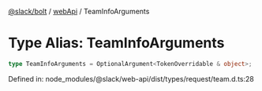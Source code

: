 [@slack/bolt](../../../../index.md) / [webApi](../index.md) / TeamInfoArguments

# Type Alias: TeamInfoArguments

```ts
type TeamInfoArguments = OptionalArgument<TokenOverridable & object>;
```

Defined in: node\_modules/@slack/web-api/dist/types/request/team.d.ts:28
